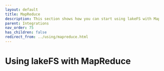 ```yaml
---
layout: default
title: MapReduce
description: This section shows how you can start using lakeFS with MapReduce, a program model for distributed computing based on Java.
parent: Integrations
nav_order: 75
has_children: false
redirect_from: ../using/mapreduce.html
---
```


# Using lakeFS with MapReduce
